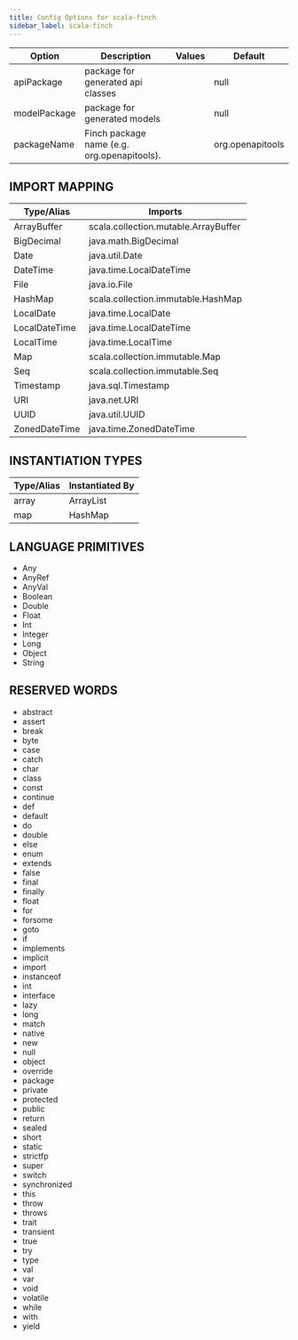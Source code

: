 ```yaml
---
title: Config Options for scala-finch
sidebar_label: scala-finch
---
```


| Option | Description | Values | Default |
| ------ | ----------- | ------ | ------- |
|apiPackage|package for generated api classes| |null|
|modelPackage|package for generated models| |null|
|packageName|Finch package name (e.g. org.openapitools).| |org.openapitools|

## IMPORT MAPPING

| Type/Alias | Imports |
| ---------- | ------- |
|ArrayBuffer|scala.collection.mutable.ArrayBuffer|
|BigDecimal|java.math.BigDecimal|
|Date|java.util.Date|
|DateTime|java.time.LocalDateTime|
|File|java.io.File|
|HashMap|scala.collection.immutable.HashMap|
|LocalDate|java.time.LocalDate|
|LocalDateTime|java.time.LocalDateTime|
|LocalTime|java.time.LocalTime|
|Map|scala.collection.immutable.Map|
|Seq|scala.collection.immutable.Seq|
|Timestamp|java.sql.Timestamp|
|URI|java.net.URI|
|UUID|java.util.UUID|
|ZonedDateTime|java.time.ZonedDateTime|


## INSTANTIATION TYPES

| Type/Alias | Instantiated By |
| ---------- | --------------- |
|array|ArrayList|
|map|HashMap|


## LANGUAGE PRIMITIVES

<ul data-columns="2" style="list-style-type: disc;-webkit-columns:2;-moz-columns:2;columns:2;-moz-column-fill:auto;column-fill:auto"><li>Any</li>
<li>AnyRef</li>
<li>AnyVal</li>
<li>Boolean</li>
<li>Double</li>
<li>Float</li>
<li>Int</li>
<li>Integer</li>
<li>Long</li>
<li>Object</li>
<li>String</li>
</ul>

## RESERVED WORDS

<ul data-columns="2" style="list-style-type: disc;-webkit-columns:2;-moz-columns:2;columns:2;-moz-column-fill:auto;column-fill:auto"><li>abstract</li>
<li>assert</li>
<li>break</li>
<li>byte</li>
<li>case</li>
<li>catch</li>
<li>char</li>
<li>class</li>
<li>const</li>
<li>continue</li>
<li>def</li>
<li>default</li>
<li>do</li>
<li>double</li>
<li>else</li>
<li>enum</li>
<li>extends</li>
<li>false</li>
<li>final</li>
<li>finally</li>
<li>float</li>
<li>for</li>
<li>forsome</li>
<li>goto</li>
<li>if</li>
<li>implements</li>
<li>implicit</li>
<li>import</li>
<li>instanceof</li>
<li>int</li>
<li>interface</li>
<li>lazy</li>
<li>long</li>
<li>match</li>
<li>native</li>
<li>new</li>
<li>null</li>
<li>object</li>
<li>override</li>
<li>package</li>
<li>private</li>
<li>protected</li>
<li>public</li>
<li>return</li>
<li>sealed</li>
<li>short</li>
<li>static</li>
<li>strictfp</li>
<li>super</li>
<li>switch</li>
<li>synchronized</li>
<li>this</li>
<li>throw</li>
<li>throws</li>
<li>trait</li>
<li>transient</li>
<li>true</li>
<li>try</li>
<li>type</li>
<li>val</li>
<li>var</li>
<li>void</li>
<li>volatile</li>
<li>while</li>
<li>with</li>
<li>yield</li>
</ul>

